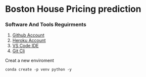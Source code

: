 # Boston House Pricing prediction

### Software And Tools Reguirments

1. [Github Account](https://github.com)
2. [Heroku Account](https://heroku.com)
3. [VS Code IDE](https://code.visualstudio.com)
4. [Git Cli](https://git-scm.com/downloads)

Creat a new enviroment

```
conda create -p venv python -y

```
